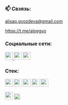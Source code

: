 ### 📫 Свзязь:

alisap.gvozdeva@gmail.com

https://t.me/alpegvo

### Социальные сети:
<p>
<a href="https://www.linkedin.com/in/alisa-gvozdeva-8a39559b/"><img src="https://img.shields.io/badge/linkedin-%230077B5.svg?&style=for-the-badge&logo=linkedin&logoColor=white"height=25</a> 
<a href="https://www.researchgate.net/profile/Alisa-Gvozdeva-2"><img src="https://img.shields.io/badge/Research_Gate-00CCBB.svg?&style=for-the-badge&logo=ResearchGate&logoColor=white"height=25></a>
<a href="https://www.strava.com/athletes/9664296"><img src="https://img.shields.io/badge/Strava-FC4C02?style=for-the-badge&logo=strava&logoColor=white"height=25></a>

### Стек:
<img src="https://img.shields.io/badge/Pandas-2C2D72?style=for-the-badge&logo=pandas&logoColor=white" height="25"> <img src="https://img.shields.io/badge/Numpy-777BB4?style=for-the-badge&logo=numpy&logoColor=white" height="25"> <img src="https://img.shields.io/badge/SciPy-654FF0?style=for-the-badge&logo=SciPy&logoColor=white" height="25"> <img src="https://img.shields.io/badge/Jupyter-F37626.svg?&style=for-the-badge&logo=Jupyter&logoColor=white" height="25">
<img src="https://img.shields.io/badge/Tableau-E97627?style=for-the-badge&logo=Tableau&logoColor=white" height="25">
<p>
<img src="https://img.shields.io/badge/PostgreSQL-316192?style=for-the-badge&logo=postgresql&logoColor=white" height="25">
<img src="https://vectorseek.com/wp-content/uploads/2023/08/Matlab-Logo-Vector.svg-.png" height="20">


<!--
**alpegvo/alpegvo** is a ✨ _special_ ✨ repository because its `README.md` (this file) appears on your GitHub profile.

Here are some ideas to get you started:

- 🔭 I’m currently working on ...
- 🌱 I’m currently learning ...
- 👯 I’m looking to collaborate on ...
- 🤔 I’m looking for help with ...
- 💬 Ask me about ...
- 📫 How to reach me: ...
- 😄 Pronouns: ...
- ⚡ Fun fact: ...
-->
